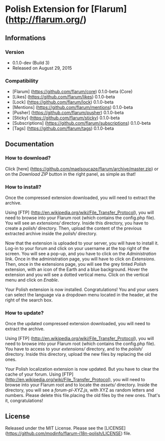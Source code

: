 # Polish Extension for [Flarum] (http://flarum.org/) 

## Informations

### Version

- 0.1.0-dev (Build 3)
- Released on August 29, 2015

### Compatibility

- [Flarum] (https://github.com/flarum/core) 0.1.0-beta (Core)
- [Likes] (https://github.com/flarum/likes) 0.1.0-beta
- [Lock] (https://github.com/flarum/lock) 0.1.0-beta
- [Mentions] (https://github.com/flarum/mentions) 0.1.0-beta
- [Pusher] (https://github.com/flarum/pusher) 0.1.0-beta
- [Sticky] (https://github.com/flarum/sticky) 0.1.0-beta
- [Subscriptions] (https://github.com/flarum/subscriptions) 0.1.0-beta
- [Tags] (https://github.com/flarum/tags) 0.1.0-beta

## Documentation

### How to download?

Click [here] (https://github.com/maelsoucaze/flarum/archive/master.zip) or on the *Download ZIP* button in the right panel, as simple as that!

### How to install?

Once the compressed extension downloaded, you will need to extract the archive.


Using [FTP] (http://en.wikipedia.org/wiki/File_Transfer_Protocol), you will need to browse into your Flarum root (which contains the config.php file). You will see an *extensions/* directory. Inside this directory, you have to create a *polish/* directory. Then, upload the content of the previous extracted archive inside the *polish/* directory.


Now that the extension is uploaded to your server, you will have to install it. Log-in to your forum and click on your username at the top right of the screen. You will see a pop-up, and you have to click on the *Administration* link. Once in the administration page, you will have to click on *Extensions*. Then, once in the extensions page, you will see the grey tinted *Polish* extension, with an icon of the Earth and a blue background. Hover the extension and you will see a dotted vertical menu. Click on the vertical menu and click on *Enable*.

Your Polish extension is now installed. Congratulations! You and your users can select the language via a dropdown menu located in the header, at the right of the search box.

### How to update?

Once the updated compressed extension downloaded, you will need to extract the archive.

Using [FTP] (http://en.wikipedia.org/wiki/File_Transfer_Protocol), you will need to browse into your Flarum root (which contains the config.php file). You have to access to your *extensions/* directory, and to the *polish/* directory. Inside this directory, upload the new files by replacing the old ones.


Your Polish localization extension is now updated. But you have to clear the cache of your forum. Using [FTP] (http://en.wikipedia.org/wiki/File_Transfer_Protocol), you will need to browse into your Flarum root and to locate the *assets/* directory. Inside the directory, you will see a *forum-pl-XYZ.js*, with XYZ as random letters and numbers. Please delete this file.placing the old files by the new ones. That's it, congratulations!


## License

Released under the MIT License. Please see the [LICENSE] (https://github.com/modinfo/flarum-i18n-polish/LICENSE) file.
